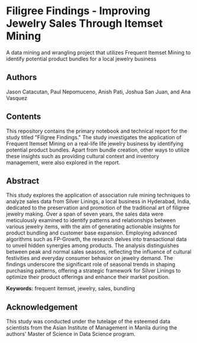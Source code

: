 # Filigree Findings - Improving Jewelry Sales Through Itemset Mining

A data mining and wrangling project that utilizes Frequent Itemset Mining to identify potential product bundles for a local jewelry business

## Authors
Jason Catacutan, Paul Nepomuceno, Anish Pati, Joshua San Juan, and Ana Vasquez

## Contents

This repository contains the primary notebook and technical report for the study titled "Filigree Findings." The study investigates the application of Frequent Itemset Mining on a real-life life jewelry business by identifying potential product bundles. Apart from bundle creation, other ways to utilize these insights such as providing cultural context and inventory management, were also explored in the report.

## Abstract
This study explores the application of association rule mining techniques to analyze sales data from Silver Linings, a local business in Hyderabad, India, dedicated to the preservation and promotion of the traditional art of filigree jewelry making. Over a span of seven years, the sales data were meticulously examined to identify patterns and relationships between various jewelry items, with the aim of generating actionable insights for product bundling and customer base expansion. Employing advanced algorithms such as FP-Growth, the research delves into transactional data to unveil hidden synergies among products. The analysis distinguishes between peak and normal sales seasons, reflecting the influence of cultural festivities and everyday consumer behavior on jewelry demand. The findings underscore the significant role of seasonal trends in shaping purchasing patterns, offering a strategic framework for Silver Linings to optimize their product offerings and enhance their market position.

**Keywords:** frequent itemset, jewelry, sales, bundling

## Acknowledgement
This study was conducted under the tutelage of the esteemed data scientists from the Asian Institute of Management in Manila during the authors' Master of Science in Data Science program. 
